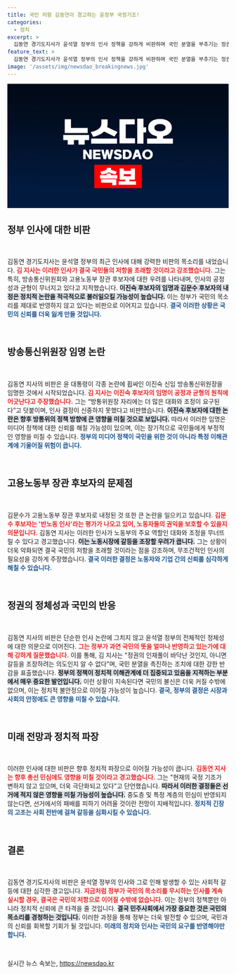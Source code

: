 ```yaml
---
title: 국민 저항 김동연이 경고하는 윤정부 국정기조!
categories:
  - 정치
excerpt: >
  김동연 경기도지사가 윤석열 정부의 인사 정책을 강하게 비판하며 국민 분열을 부추기는 정권이라 경고했다. 이진숙 방통위원장 및 김문수 노동부 장관 후보자 임명에 대한 우려가 고조되고 있다.
feature_text: >
  김동연 경기도지사가 윤석열 정부의 인사 정책을 강하게 비판하며 국민 분열을 부추기는 정권이라 경고했다. 이진숙 방통위원장 및 김문수 노동부 장관 후보자 임명에 대한 우려가 고조되고 있다.
image: '/assets/img/newsdao_breakingnews.jpg'
---
```


<p><img src="/assets/img/newsdao_breakingnews.jpg" alt="implanttips 속보" /></p>

<h2 data-ke-size="size26">정부 인사에 대한 비판</h2>

<p data-ke-size="size16">&nbsp;</p>

<p>김동연 경기도지사는 윤석열 정부의 최근 인사에 대해 강력한 비판의 목소리를 내었습니다. <b><span style="color: #ee2323;">김 지사는 이러한 인사가 결국 국민들의 저항을 초래할 것이라고 강조했습니다.</span></b> 그는 특히, 방송통신위원회와 고용노동부 장관 후보자에 대한 우려를 나타내며, 인사의 공정성과 균형이 무너지고 있다고 지적했습니다. <b><span style="background-color: #21538527;">이진숙 후보자의 임명과 김문수 후보자의 내정은 정치적 논란을 적극적으로 불러일으킬 가능성이 높습니다.</span></b> 이는 정부가 국민의 목소리를 제대로 반영하지 않고 있다는 비판으로 이어지고 있습니다. <b><span style="color: #1a5490;">결국 이러한 상황은 국민의 신뢰를 더욱 잃게 만들 것입니다.</span></b></p>

<p data-ke-size="size16">&nbsp;</p>

<h2 data-ke-size="size26">방송통신위원장 임명 논란</h2>

<p data-ke-size="size16">&nbsp;</p>

<p>김동연 지사의 비판은 윤 대통령이 각종 논란에 휩싸인 이진숙 신임 방송통신위원장을 임명한 것에서 시작되었습니다. <b><span style="color: #ee2323;">김 지사는 이진숙 후보자의 임명이 공정과 균형의 원칙에 어긋난다고 주장했습니다.</span></b> 그는 “방통위원장 자리에는 더 많은 대화와 조정이 요구된다”고 덧붙이며, 인사 결정이 신중하지 못했다고 비판했습니다. <b><span style="background-color: #21538527;">이진숙 후보자에 대한 논란은 향후 방통위의 정책 방향에 큰 영향을 미칠 것으로 보입니다.</span></b> 따라서 이러한 임명은 미디어 정책에 대한 신뢰를 해칠 가능성이 있으며, 이는 장기적으로 국민들에게 부정적인 영향을 미칠 수 있습니다. <b><span style="color: #1a5490;">정부의 미디어 정책이 국민을 위한 것이 아니라 특정 이해관계에 기울어질 위험이 큽니다.</span></b></p>

<p data-ke-size="size16">&nbsp;</p>

<h2 data-ke-size="size26">고용노동부 장관 후보자의 문제점</h2>

<p data-ke-size="size16">&nbsp;</p>

<p>김문수가 고용노동부 장관 후보자로 내정된 것 또한 큰 논란을 일으키고 있습니다. <b><span style="color: #ee2323;">김문수 후보자는 '반노동 인사'라는 평가가 나오고 있어, 노동자들의 권익을 보호할 수 있을지 의문입니다.</span></b> 김동연 지사는 이러한 인사가 노동부의 주요 역할인 대화와 조정을 무너뜨릴 수 있다고 경고했습니다. <b><span style="background-color: #21538527;">이는 노동시장에 갈등을 조장할 우려가 큽니다.</span></b> 그는 상황이 더욱 악화되면 결국 국민의 저항을 초래할 것이라는 점을 강조하며, 무조건적인 인사의 필요성을 강하게 주장했습니다. <b><span style="color: #1a5490;">결국 이러한 결정은 노동자와 기업 간의 신뢰를 심각하게 해칠 수 있습니다.</span></b></p>

<p data-ke-size="size16">&nbsp;</p>

<h2 data-ke-size="size26">정권의 정체성과 국민의 반응</h2>

<p data-ke-size="size16">&nbsp;</p>

<p>김동연 지사의 비판은 단순한 인사 논란에 그치지 않고 윤석열 정부의 전체적인 정체성에 대한 의문으로 이어진다. <b><span style="color: #ee2323;">그는 정부가 과연 국민의 뜻을 얼마나 반영하고 있는가에 대해 강하게 질문했습니다.</span></b> 이를 통해, 김 지사는 "정권의 인재풀이 바닥난 것인지, 아니면 갈등을 조장하려는 의도인지 알 수 없다"며, 국민 분열을 촉진하는 조치에 대한 강한 반감을 표출했습니다. <b><span style="background-color: #21538527;">정부의 정책이 정치적 이해관계에 더 집중되고 있음을 지적하는 부분에서 매우 중요한 발언입니다.</span></b> 이런 상황이 지속된다면 국민의 불신은 더욱 커질 수밖에 없으며, 이는 정치적 불안정으로 이어질 가능성이 높습니다. <b><span style="color: #1a5490;">결국, 정부의 결정은 시장과 사회의 안정에도 큰 영향을 미칠 수 있습니다.</span></b> </p>

<p data-ke-size="size16">&nbsp;</p>

<h2 data-ke-size="size26">미래 전망과 정치적 파장</h2>

<p data-ke-size="size16">&nbsp;</p>

<p>이러한 인사에 대한 비판은 향후 정치적 파장으로 이어질 가능성이 큽니다. <b><span style="color: #ee2323;">김동연 지사는 향후 총선 민심에도 영향을 미칠 것이라고 경고했습니다.</span></b> 그는 "현재의 국정 기조가 변하지 않고 있으며, 더욱 극단화되고 있다"고 단언했습니다. <b><span style="background-color: #21538527;">따라서 이러한 결정들은 선거에 적지 않은 영향을 미칠 가능성이 높습니다.</span></b> 중도층 및 특정 계층의 민심이 반영되지 않는다면, 선거에서의 패배를 피하기 어려울 것이란 전망이 지배적입니다. <b><span style="color: #1a5490;">정치적 긴장의 고조는 사회 전반에 걸쳐 갈등을 심화시킬 수 있습니다.</span></b></p>

<p data-ke-size="size16">&nbsp;</p>

<h2 data-ke-size="size26">결론</h2>

<p data-ke-size="size16">&nbsp;</p>

<p>김동연 경기도지사의 비판은 윤석열 정부의 인사와 그로 인해 발생할 수 있는 사회적 갈등에 대한 심각한 경고입니다. <b><span style="color: #ee2323;">지금처럼 정부가 국민의 목소리를 무시하는 인사를 계속 실시할 경우, 결국은 국민의 저항으로 이어질 수밖에 없습니다.</span></b> 이는 정부의 정책뿐만 아니라 정치적 신뢰에 큰 타격을 줄 것입니다. <b><span style="background-color: #21538527;">결국 민주사회에서 가장 중요한 것은 국민의 목소리를 경청하는 것입니다.</span></b> 이러한 과정을 통해 정부는 더욱 발전할 수 있으며, 국민과의 신뢰를 회복할 기회가 될 것입니다. <b><span style="color: #1a5490;">미래의 정치와 인사는 국민의 요구를 반영해야만 합니다.</span></b></p>

<p data-ke-size="size16">&nbsp;</p>
실시간 뉴스 속보는, <a href="https://newsdao.kr" rel="dofollow">https://newsdao.kr</a>



